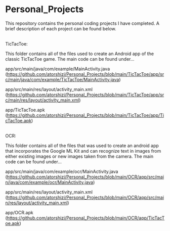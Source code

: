 # Personal_Projects
This repository contains the personal coding projects I have completed. A brief description of each project can be found below.
<br /><br />

TicTacToe:

This folder contains all of the files used to create an Android app of the classic TicTacToe game. The main code can be found under...


app/src/main/java/com/example/MainActivity.java\
(https://github.com/atorshizi/Personal_Projects/blob/main/TicTacToe/app/src/main/java/com/example/TicTacToe/MainActivity.java)


app/src/main/res/layout/activity_main.xml\
(https://github.com/atorshizi/Personal_Projects/blob/main/TicTacToe/app/src/main/res/layout/activity_main.xml)


app/TicTacToe.apk\
(https://github.com/atorshizi/Personal_Projects/blob/main/TicTacToe/app/TicTacToe.apk)
<br /><br />

OCR:

This folder contains all of the files that was used to create an android app that incorporates the Google ML Kit and can recognize text in images from either existing images or new images taken from the camera. The main code can be found under...


app/src/main/java/com/example/ocr/MainActivity.java\
(https://github.com/atorshizi/Personal_Projects/blob/main/OCR/app/src/main/java/com/example/ocr/MainActivity.java)


app/src/main/res/layout/activity_main.xml\
(https://github.com/atorshizi/Personal_Projects/blob/main/OCR/app/src/main/res/layout/activity_main.xml)


app/OCR.apk\
(https://github.com/atorshizi/Personal_Projects/blob/main/OCR/app/TicTacToe.apk)
